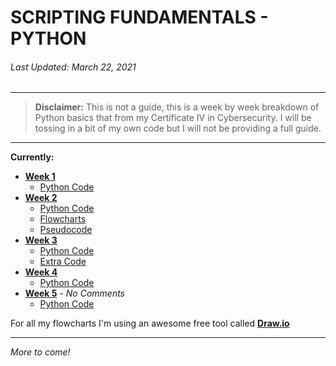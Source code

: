 # SCRIPTING FUNDAMENTALS - PYTHON
###### Last Updated: *March 22, 2021*
---
> **Disclaimer:** This is not a guide, this is a week by week breakdown of Python basics that from my Certificate IV in Cybersecurity. I will be tossing in a bit of my own code but I will not be providing a full guide.
---
**Currently:**
- **[Week 1](Week-1/)**
  - [Python Code](Week-1/code/)
- **[Week 2](Week-2/)**
  - [Python Code](Week-2/code/)
  - [Flowcharts](Week-2/flowcharts/)
  - [Pseudocode](Week-2/pseudocode)
- **[Week 3](Week-3/)**
  - [Python Code](Week-3/code/)
  - [Extra Code](Week-3/extra/)
- **[Week 4](Week-4/)**
  - [Python Code](Week-4/code/)
- **[Week 5](Week-5/)** - *No Comments*
  - [Python Code](Week-5/code/)

For all my flowcharts I'm using an awesome free tool called **[Draw.io](https://draw.io/)**

---

*More to come!*
